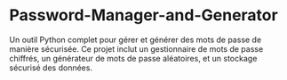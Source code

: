 # Password-Manager-and-Generator
Un outil Python complet pour gérer et générer des mots de passe de manière sécurisée. Ce projet inclut un gestionnaire de mots de passe chiffrés, un générateur de mots de passe aléatoires, et un stockage sécurisé des données.
